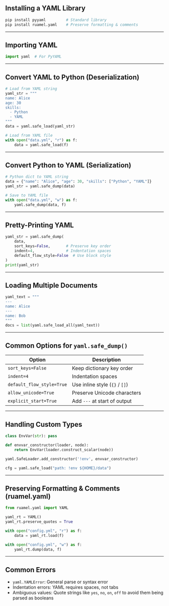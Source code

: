 ## Installing a YAML Library

```bash
pip install pyyaml         # Standard library
pip install ruamel.yaml    # Preserve formatting & comments
```

---

## Importing YAML

```python
import yaml  # For PyYAML
```

---

## Convert YAML to Python (Deserialization)

```python
# Load from YAML string
yaml_str = """
name: Alice
age: 30
skills:
  - Python
  - YAML
"""
data = yaml.safe_load(yaml_str)

# Load from YAML file
with open("data.yml", "r") as f:
    data = yaml.safe_load(f)
```

---

## Convert Python to YAML (Serialization)

```python
# Python dict to YAML string
data = {"name": "Alice", "age": 30, "skills": ["Python", "YAML"]}
yaml_str = yaml.safe_dump(data)

# Save to YAML file
with open("data.yml", "w") as f:
    yaml.safe_dump(data, f)
```

---

## Pretty-Printing YAML

```python
yaml_str = yaml.safe_dump(
    data,
    sort_keys=False,       # Preserve key order
    indent=4,              # Indentation spaces
    default_flow_style=False  # Use block style
)
print(yaml_str)
```

---

## Loading Multiple Documents

```python
yaml_text = """
---
name: Alice
---
name: Bob
"""
docs = list(yaml.safe_load_all(yaml_text))
```

---

## Common Options for `yaml.safe_dump()`

| Option                    | Description                    |
| ------------------------- | ------------------------------ |
| `sort_keys=False`         | Keep dictionary key order      |
| `indent=4`                | Indentation spaces             |
| `default_flow_style=True` | Use inline style (`{}` / `[]`) |
| `allow_unicode=True`      | Preserve Unicode characters    |
| `explicit_start=True`     | Add `---` at start of output   |

---

## Handling Custom Types

```python
class EnvVar(str): pass

def envvar_constructor(loader, node):
    return EnvVar(loader.construct_scalar(node))

yaml.SafeLoader.add_constructor('!env', envvar_constructor)

cfg = yaml.safe_load("path: !env ${HOME}/data")
```

---

## Preserving Formatting & Comments (ruamel.yaml)

```python
from ruamel.yaml import YAML

yaml_rt = YAML()
yaml_rt.preserve_quotes = True

with open("config.yml", "r") as f:
    data = yaml_rt.load(f)

with open("config.yml", "w") as f:
    yaml_rt.dump(data, f)
```

---

## Common Errors

* `yaml.YAMLError`: General parse or syntax error
* Indentation errors: YAML requires spaces, not tabs
* Ambiguous values: Quote strings like `yes`, `no`, `on`, `off` to avoid them being parsed as booleans
